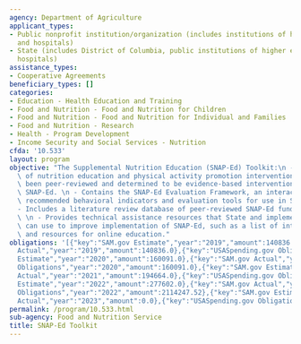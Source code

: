 ```yaml
---
agency: Department of Agriculture
applicant_types:
- Public nonprofit institution/organization (includes institutions of higher education
  and hospitals)
- State (includes District of Columbia, public institutions of higher education and
  hospitals)
assistance_types:
- Cooperative Agreements
beneficiary_types: []
categories:
- Education - Health Education and Training
- Food and Nutrition - Food and Nutrition for Children
- Food and Nutrition - Food and Nutrition for Individual and Families
- Food and Nutrition - Research
- Health - Program Development
- Income Security and Social Services - Nutrition
cfda: '10.533'
layout: program
objective: "The Supplemental Nutrition Education (SNAP-Ed) Toolkit:\n - Hosts a database\
  \ of nutrition education and physical activity promotion interventions which have\
  \ been peer-reviewed and determined to be evidence-based interventions for use in\
  \ SNAP-Ed. \n - Contains the SNAP-Ed Evaluation Framework, an interactive tool including\
  \ recommended behavioral indicators and evaluation tools for use in SNAP-Ed programs.\n\
  - Includes a literature review database of peer-reviewed SNAP-Ed funded literature.\
  \ \n - Provides technical assistance resources that State and implementing agencies\
  \ can use to improve implementation of SNAP-Ed, such as a list of interventions\
  \ and resources for online education."
obligations: '[{"key":"SAM.gov Estimate","year":"2019","amount":140836.0},{"key":"SAM.gov
  Actual","year":"2019","amount":140836.0},{"key":"USASpending.gov Obligations","year":"2019","amount":140836.0},{"key":"SAM.gov
  Estimate","year":"2020","amount":160091.0},{"key":"SAM.gov Actual","year":"2020","amount":169091.0},{"key":"USASpending.gov
  Obligations","year":"2020","amount":160091.0},{"key":"SAM.gov Estimate","year":"2021","amount":194664.0},{"key":"SAM.gov
  Actual","year":"2021","amount":194664.0},{"key":"USASpending.gov Obligations","year":"2021","amount":194664.0},{"key":"SAM.gov
  Estimate","year":"2022","amount":277602.0},{"key":"SAM.gov Actual","year":"2022","amount":277602.0},{"key":"USASpending.gov
  Obligations","year":"2022","amount":2114247.52},{"key":"SAM.gov Estimate","year":"2023","amount":235764.0},{"key":"SAM.gov
  Actual","year":"2023","amount":0.0},{"key":"USASpending.gov Obligations","year":"2023","amount":175944.61}]'
permalink: /program/10.533.html
sub-agency: Food and Nutrition Service
title: SNAP-Ed Toolkit
---
```

